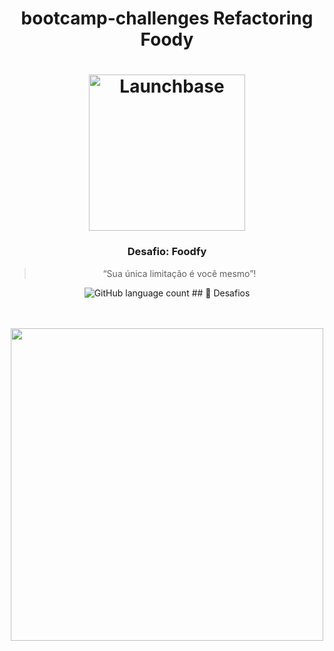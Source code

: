 
 <h1 align="center">bootcamp-challenges Refactoring Foody</h1>
<h1 align="center">
    <img alt="Launchbase" src="https://rocketseat-cdn.s3-sa-east-1.amazonaws.com/bootcamp-launchbase.png" width="250px" />
</h1>

<h3 align="center">
  Desafio: Foodfy
</h3>

<blockquote align="center">“Sua única limitação é você mesmo”!</blockquote>

<p align="center">
  <img alt="GitHub language count" src="https://img.shields.io/github/languages/count/rocketseat/bootcamp-launchbase-desafios-01?color=%23F7DF1E">
 ## 🚀 Desafios

<p align="center">
    <br/>
  <br/>
  <img src="https://media.giphy.com/media/J2NqJ3VeISp4nw3VwQ/giphy.gif" width="500px">
  <br/>
  <br/>
</p>



